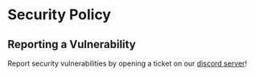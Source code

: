 # Security Policy

## Reporting a Vulnerability

Report security vulnerabilities by opening a ticket on our [discord server](https://discord.gg/k9BsjeqnSP)!
